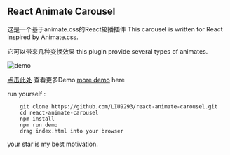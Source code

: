 ## React Animate Carousel

这是一个基于animate.css的React轮播插件
This carousel is written for React inspired by Animate.css.

它可以带来几种变换效果
this plugin provide several types of animates.

![demo](http://liukai.link/react-animate-carousel/demo.gif)

[点击此处](http://liukai.link/react-animate-carousel/) 查看更多Demo
[more demo](http://liukai.link/react-animate-carousel/) here

run yourself :

        git clone https://github.com/LIU9293/react-animate-carousel.git
        cd react-animate-carousel
        npm install
        npm run demo
        drag index.html into your browser

your star is my best motivation.
